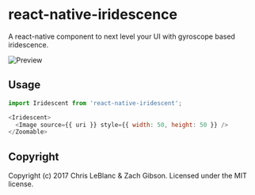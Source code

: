 # react-native-iridescence
A react-native component to next level your UI with gyroscope based iridescence.

![Preview](https://raw.githubusercontent.com/elevenfooteleven/react-native-iridescent/master/preview.gif)

## Usage

```javascript
import Iridescent from 'react-native-iridescent';
```

```javascript
<Iridescent>
  <Image source={{ uri }} style={{ width: 50, height: 50 }} />
</Zoomable>
```

## Copyright
Copyright (c) 2017 Chris LeBlanc & Zach Gibson. Licensed under the MIT license.
